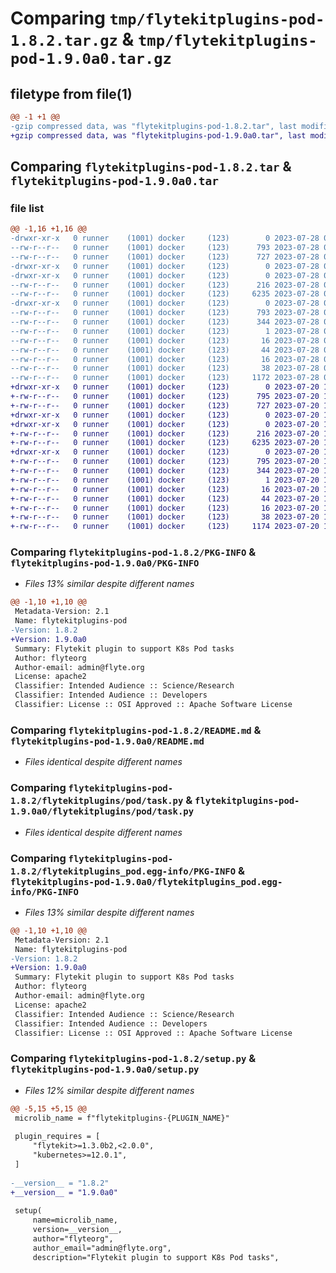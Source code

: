 # Comparing `tmp/flytekitplugins-pod-1.8.2.tar.gz` & `tmp/flytekitplugins-pod-1.9.0a0.tar.gz`

## filetype from file(1)

```diff
@@ -1 +1 @@
-gzip compressed data, was "flytekitplugins-pod-1.8.2.tar", last modified: Fri Jul 28 00:24:47 2023, max compression
+gzip compressed data, was "flytekitplugins-pod-1.9.0a0.tar", last modified: Thu Jul 20 18:58:20 2023, max compression
```

## Comparing `flytekitplugins-pod-1.8.2.tar` & `flytekitplugins-pod-1.9.0a0.tar`

### file list

```diff
@@ -1,16 +1,16 @@
-drwxr-xr-x   0 runner    (1001) docker     (123)        0 2023-07-28 00:24:47.411956 flytekitplugins-pod-1.8.2/
--rw-r--r--   0 runner    (1001) docker     (123)      793 2023-07-28 00:24:47.411956 flytekitplugins-pod-1.8.2/PKG-INFO
--rw-r--r--   0 runner    (1001) docker     (123)      727 2023-07-28 00:24:26.000000 flytekitplugins-pod-1.8.2/README.md
-drwxr-xr-x   0 runner    (1001) docker     (123)        0 2023-07-28 00:24:47.411956 flytekitplugins-pod-1.8.2/flytekitplugins/
-drwxr-xr-x   0 runner    (1001) docker     (123)        0 2023-07-28 00:24:47.411956 flytekitplugins-pod-1.8.2/flytekitplugins/pod/
--rw-r--r--   0 runner    (1001) docker     (123)      216 2023-07-28 00:24:26.000000 flytekitplugins-pod-1.8.2/flytekitplugins/pod/__init__.py
--rw-r--r--   0 runner    (1001) docker     (123)     6235 2023-07-28 00:24:26.000000 flytekitplugins-pod-1.8.2/flytekitplugins/pod/task.py
-drwxr-xr-x   0 runner    (1001) docker     (123)        0 2023-07-28 00:24:47.411956 flytekitplugins-pod-1.8.2/flytekitplugins_pod.egg-info/
--rw-r--r--   0 runner    (1001) docker     (123)      793 2023-07-28 00:24:47.000000 flytekitplugins-pod-1.8.2/flytekitplugins_pod.egg-info/PKG-INFO
--rw-r--r--   0 runner    (1001) docker     (123)      344 2023-07-28 00:24:47.000000 flytekitplugins-pod-1.8.2/flytekitplugins_pod.egg-info/SOURCES.txt
--rw-r--r--   0 runner    (1001) docker     (123)        1 2023-07-28 00:24:47.000000 flytekitplugins-pod-1.8.2/flytekitplugins_pod.egg-info/dependency_links.txt
--rw-r--r--   0 runner    (1001) docker     (123)       16 2023-07-28 00:24:47.000000 flytekitplugins-pod-1.8.2/flytekitplugins_pod.egg-info/namespace_packages.txt
--rw-r--r--   0 runner    (1001) docker     (123)       44 2023-07-28 00:24:47.000000 flytekitplugins-pod-1.8.2/flytekitplugins_pod.egg-info/requires.txt
--rw-r--r--   0 runner    (1001) docker     (123)       16 2023-07-28 00:24:47.000000 flytekitplugins-pod-1.8.2/flytekitplugins_pod.egg-info/top_level.txt
--rw-r--r--   0 runner    (1001) docker     (123)       38 2023-07-28 00:24:47.411956 flytekitplugins-pod-1.8.2/setup.cfg
--rw-r--r--   0 runner    (1001) docker     (123)     1172 2023-07-28 00:24:41.000000 flytekitplugins-pod-1.8.2/setup.py
+drwxr-xr-x   0 runner    (1001) docker     (123)        0 2023-07-20 18:58:20.172687 flytekitplugins-pod-1.9.0a0/
+-rw-r--r--   0 runner    (1001) docker     (123)      795 2023-07-20 18:58:20.172687 flytekitplugins-pod-1.9.0a0/PKG-INFO
+-rw-r--r--   0 runner    (1001) docker     (123)      727 2023-07-20 18:57:54.000000 flytekitplugins-pod-1.9.0a0/README.md
+drwxr-xr-x   0 runner    (1001) docker     (123)        0 2023-07-20 18:58:20.168687 flytekitplugins-pod-1.9.0a0/flytekitplugins/
+drwxr-xr-x   0 runner    (1001) docker     (123)        0 2023-07-20 18:58:20.172687 flytekitplugins-pod-1.9.0a0/flytekitplugins/pod/
+-rw-r--r--   0 runner    (1001) docker     (123)      216 2023-07-20 18:57:54.000000 flytekitplugins-pod-1.9.0a0/flytekitplugins/pod/__init__.py
+-rw-r--r--   0 runner    (1001) docker     (123)     6235 2023-07-20 18:57:54.000000 flytekitplugins-pod-1.9.0a0/flytekitplugins/pod/task.py
+drwxr-xr-x   0 runner    (1001) docker     (123)        0 2023-07-20 18:58:20.172687 flytekitplugins-pod-1.9.0a0/flytekitplugins_pod.egg-info/
+-rw-r--r--   0 runner    (1001) docker     (123)      795 2023-07-20 18:58:20.000000 flytekitplugins-pod-1.9.0a0/flytekitplugins_pod.egg-info/PKG-INFO
+-rw-r--r--   0 runner    (1001) docker     (123)      344 2023-07-20 18:58:20.000000 flytekitplugins-pod-1.9.0a0/flytekitplugins_pod.egg-info/SOURCES.txt
+-rw-r--r--   0 runner    (1001) docker     (123)        1 2023-07-20 18:58:20.000000 flytekitplugins-pod-1.9.0a0/flytekitplugins_pod.egg-info/dependency_links.txt
+-rw-r--r--   0 runner    (1001) docker     (123)       16 2023-07-20 18:58:20.000000 flytekitplugins-pod-1.9.0a0/flytekitplugins_pod.egg-info/namespace_packages.txt
+-rw-r--r--   0 runner    (1001) docker     (123)       44 2023-07-20 18:58:20.000000 flytekitplugins-pod-1.9.0a0/flytekitplugins_pod.egg-info/requires.txt
+-rw-r--r--   0 runner    (1001) docker     (123)       16 2023-07-20 18:58:20.000000 flytekitplugins-pod-1.9.0a0/flytekitplugins_pod.egg-info/top_level.txt
+-rw-r--r--   0 runner    (1001) docker     (123)       38 2023-07-20 18:58:20.172687 flytekitplugins-pod-1.9.0a0/setup.cfg
+-rw-r--r--   0 runner    (1001) docker     (123)     1174 2023-07-20 18:58:12.000000 flytekitplugins-pod-1.9.0a0/setup.py
```

### Comparing `flytekitplugins-pod-1.8.2/PKG-INFO` & `flytekitplugins-pod-1.9.0a0/PKG-INFO`

 * *Files 13% similar despite different names*

```diff
@@ -1,10 +1,10 @@
 Metadata-Version: 2.1
 Name: flytekitplugins-pod
-Version: 1.8.2
+Version: 1.9.0a0
 Summary: Flytekit plugin to support K8s Pod tasks
 Author: flyteorg
 Author-email: admin@flyte.org
 License: apache2
 Classifier: Intended Audience :: Science/Research
 Classifier: Intended Audience :: Developers
 Classifier: License :: OSI Approved :: Apache Software License
```

### Comparing `flytekitplugins-pod-1.8.2/README.md` & `flytekitplugins-pod-1.9.0a0/README.md`

 * *Files identical despite different names*

### Comparing `flytekitplugins-pod-1.8.2/flytekitplugins/pod/task.py` & `flytekitplugins-pod-1.9.0a0/flytekitplugins/pod/task.py`

 * *Files identical despite different names*

### Comparing `flytekitplugins-pod-1.8.2/flytekitplugins_pod.egg-info/PKG-INFO` & `flytekitplugins-pod-1.9.0a0/flytekitplugins_pod.egg-info/PKG-INFO`

 * *Files 13% similar despite different names*

```diff
@@ -1,10 +1,10 @@
 Metadata-Version: 2.1
 Name: flytekitplugins-pod
-Version: 1.8.2
+Version: 1.9.0a0
 Summary: Flytekit plugin to support K8s Pod tasks
 Author: flyteorg
 Author-email: admin@flyte.org
 License: apache2
 Classifier: Intended Audience :: Science/Research
 Classifier: Intended Audience :: Developers
 Classifier: License :: OSI Approved :: Apache Software License
```

### Comparing `flytekitplugins-pod-1.8.2/setup.py` & `flytekitplugins-pod-1.9.0a0/setup.py`

 * *Files 12% similar despite different names*

```diff
@@ -5,15 +5,15 @@
 microlib_name = f"flytekitplugins-{PLUGIN_NAME}"
 
 plugin_requires = [
     "flytekit>=1.3.0b2,<2.0.0",
     "kubernetes>=12.0.1",
 ]
 
-__version__ = "1.8.2"
+__version__ = "1.9.0a0"
 
 setup(
     name=microlib_name,
     version=__version__,
     author="flyteorg",
     author_email="admin@flyte.org",
     description="Flytekit plugin to support K8s Pod tasks",
```

